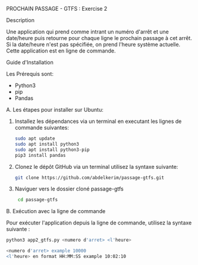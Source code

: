 PROCHAIN PASSAGE - GTFS : Exercise 2

Description

Une application qui prend comme intrant un numéro d'arrêt et une date/heure puis retourne pour chaque ligne le prochain passage à cet arrêt. Si la date/heure n'est pas spécifiée, on prend l'heure système actuelle. Cette application est en ligne de commande.


Guide d'Installation

Les Prérequis sont:
- Python3
- pip
- Pandas

A. Les étapes pour installer  sur Ubuntu:

1. Installez les dépendances via un terminal en executant les lignes de commande suivantes:

    ```sh
    sudo apt update
    sudo apt install python3
    sudo apt install python3-pip
    pip3 install pandas
    ```
    
2. Clonez le dépôt GitHub via un terminal  utilisez la syntaxe suivante:

    ```sh
    git clone https://github.com/abdelkerim/passage-gtfs.git


3. Naviguer vers le dossier cloné passage-gtfs 

   ```sh
    cd passage-gtfs
    ```


B. Exécution avec la ligne de commande

Pour exécuter l'application depuis la ligne de commande, utilisez la syntaxe suivante :

```sh
python3 app2_gtfs.py <numero d'arret> <l'heure>

<numero d'arret> example 10000
<l'heure> en format HH:MM:SS example 10:02:10
